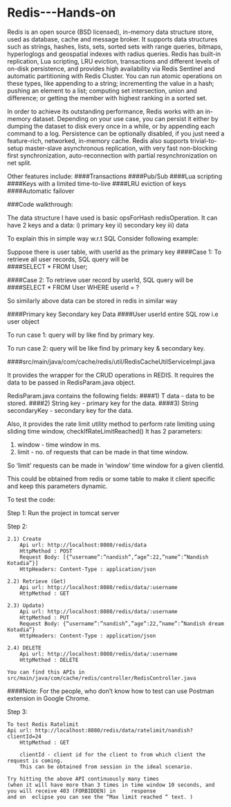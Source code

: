 # Redis---Hands-on

Redis is an open source (BSD licensed), in-memory data structure store, used as database, cache and message broker. It supports data structures such as strings, hashes, lists, sets, sorted sets with range queries, bitmaps, hyperloglogs and geospatial indexes with radius queries. Redis has built-in replication, Lua scripting, LRU eviction, transactions and different levels of on-disk persistence, and provides high availability via Redis Sentinel and automatic partitioning with Redis Cluster.
You can run atomic operations on these types, like appending to a string; incrementing the value in a hash; pushing an element to a list; computing set intersection, union and difference; or getting the member with highest ranking in a sorted set.

In order to achieve its outstanding performance, Redis works with an in-memory dataset. Depending on your use case, you can persist it either by dumping the dataset to disk every once in a while, or by appending each command to a log. Persistence can be optionally disabled, if you just need a feature-rich, networked, in-memory cache.
Redis also supports trivial-to-setup master-slave asynchronous replication, with very fast non-blocking first synchronization, auto-reconnection with partial resynchronization on net split.

Other features include:
####Transactions
####Pub/Sub
####Lua scripting
####Keys with a limited time-to-live
####LRU eviction of keys
####Automatic failover

###Code walkthrough:

The data structure I have used is basic opsForHash redisOperation.
It can have 2 keys and a data:
i) primary key ii) secondary key iii) data

To explain this in simple way w.r.t SQL 
Consider following example:

Suppose there is user table, with userId as the primary key
####Case 1: To retrieve all user records,
SQL query will be  
####SELECT * FROM User;

####Case 2: To retrieve user record by userId,
SQL query will be 
####SELECT * FROM User WHERE userId = ?

So similarly above data can be stored in redis in similar way

####Primary key    Secondary key   Data
####User      	userId		 entire SQL row i.e user object

To run case 1:
query will by like find by primary key.

To run case 2:
query will be like find by primary key & secondary key.


####src/main/java/com/cache/redis/util/RedisCacheUtilServiceImpl.java

It provides the wrapper for the CRUD operations in REDIS. It requires the data to be passed in RedisParam.java object.

RedisParam.java contains the following fields:
####1) T data - data to be stored.
####2) String key - primary key for the data.
####3) String secondaryKey - secondary key for the data.


Also, it provides the rate limit utility method to perform rate limiting using sliding time window,
checkIfRateLimitReached()
It has 2 parameters:
1) window - time window in ms.
2) limit - no. of requests that can be made in that time window.  
  
So ‘limit’ requests can be made in ‘window’ time window for a given clientId.

This could be obtained from redis or some table to make it client specific and keep this parameters dynamic.

To test the code:

Step 1: Run the project in tomcat server

Step 2:

	2.1) Create 
		Api url: http://localhost:8080/redis/data
		HttpMethod : POST
		Request Body: [{“username”:”nandish”,”age”:22,”name”:”Nandish Kotadia”}]
		HttpHeaders: Content-Type : application/json

	2.2) Retrieve (Get)
		Api url: http://localhost:8080/redis/data/:username
		HttpMethod : GET

	2.3) Update)
		Api url: http://localhost:8080/redis/data/:username
		HttpMethod : PUT
		Request Body: {“username”:”nandish”,”age”:22,”name”:”Nandish dream Kotadia”}
		HttpHeaders: Content-Type : application/json

	2.4) DELETE
		Api url: http://localhost:8080/redis/data/:username
		HttpMethod : DELETE
	
	You can find this APIs in src/main/java/com/cache/redis/controller/RedisController.java
####Note: For the people, who don’t know how to test can use Postman extension in Google Chrome. 

Step 3:

	To test Redis Ratelimit
	Api url: http://localhost:8080/redis/data/ratelimit/nandish?clientId=24
		HttpMethod : GET
		
		clientId - client id for the client to from which client the request is coming.
		This can be obtained from session in the ideal scenario.

	Try hitting the above API continuously many times 
	(when it will have more than 3 times in time window 10 seconds, and you will receive 403 (FORBIDDEN) in 	response 
	and on 	eclipse you can see the “Max limit reached “ text. )
 
